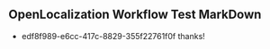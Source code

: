 ## OpenLocalization Workflow Test MarkDown
* edf8f989-e6cc-417c-8829-355f22761f0f thanks!

<!--HONumber=Aug16_HO1-->


